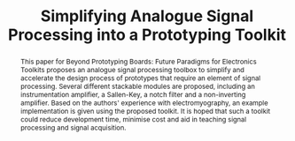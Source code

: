 ---
number: 36
title: "Simplifying Analogue Signal Processing into a Prototyping Toolkit"

author0_name: Alexander Bincalar
author0_email: 
author0_affiliation: University of Southampton
author0_video: 

author1_name: Christopher Freeman
author1_email: 
author1_affiliation: University of Southampton
author1_video: 

author2_name: M.C. Schraefel
author2_email: 
author2_affiliation: University of Southampton
author2_video: 


abstract: "This paper for Beyond Prototyping Boards: Future Paradigms for Electronics Toolkits proposes an analogue signal processing toolbox to simplify and accelerate the design process of prototypes that require an element of signal processing. Several different stackable modules are proposed, including an instrumentation amplifier, a Sallen-Key, a notch filter and a non-inverting amplifier. Based on the authors' experience with electromyography, an example implementation is given using the proposed toolkit. It is hoped that such a toolkit could reduce development time, minimise cost and aid in teaching signal processing and signal acquisition."

pdf: 
---